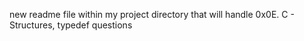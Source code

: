  new readme file within my project directory  that will handle 0x0E. C - Structures, typedef questions
